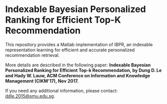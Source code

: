 # Indexable Bayesian Personalized Ranking for Efficient Top-K Recommendation
This repository provides a Matlab implementation of IBPR, an indexable representation learning for efficient and accurate personalized recommendation retrieval.

More details are described in the following paper:
**Indexable Bayesian Personalized Ranking for Efficient Top-k Recommendation, by Dung D. Le and Hady W. Lauw,
ACM Conference on Information and Knowledge Management (CIKM'17), Nov 2017.**

If you need any additional information, please contact: ddle.2015@smu.edu.sg. 
